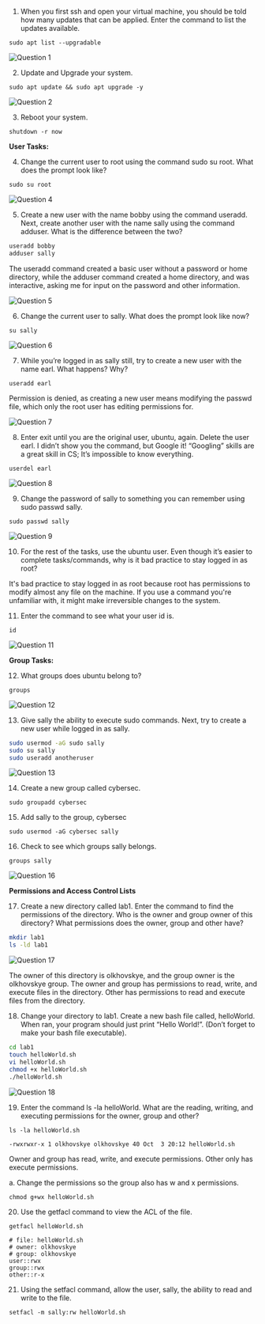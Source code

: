 
1. When you first ssh and open your virtual machine, you should be told how many updates that can be applied. Enter the command to list the updates available.

`sudo apt list --upgradable`

![Question 1](q1)

2. Update and Upgrade your system.

`sudo apt update && sudo apt upgrade -y`

![Question 2](q2)

3. Reboot your system.

`shutdown -r now`

**User Tasks:**

4. Change the current user to root using the command sudo su root. What does the prompt look like?

`sudo su root`

![Question 4](q4)

5. Create a new user with the name bobby using the command useradd. Next, create another user with the name sally using the command adduser. What is the difference between the two?

```bash
useradd bobby
adduser sally
```

The useradd command created a basic user without a password or home directory, while the adduser command created a home directory, and was interactive, asking me for input on the password and other information.

![Question 5](q5)

6. Change the current user to sally. What does the prompt look like now?

`su sally`

![Question 6](q6)

7. While you’re logged in as sally still, try to create a new user with the name earl. What happens? Why?

`useradd earl`

Permission is denied, as creating a new user means modifying the passwd file, which only the root user has editing permissions for.

![Question 7](q7)

8. Enter exit until you are the original user, ubuntu, again. Delete the user earl. I didn’t show you the command, but Google it! “Googling” skills are a great skill in CS; It’s impossible to know everything.

`userdel earl`

![Question 8](q8)

9. Change the password of sally to something you can remember using sudo passwd sally.

`sudo passwd sally`

![Question 9](q9)

10. For the rest of the tasks, use the ubuntu user. Even though it’s easier to complete tasks/commands, why is it bad practice to stay logged in as root?

It's bad practice to stay logged in as root because root has permissions to modify almost any file on the machine. If you use a command you're unfamiliar with, it might make irreversible changes to the system.

11. Enter the command to see what your user id is.

`id`

![Question 11](q11)

**Group Tasks:**

12. What groups does ubuntu belong to?

`groups`

![Question 12](q12)

13. Give sally the ability to execute sudo commands. Next, try to create a new user while logged in as sally.

```bash
sudo usermod -aG sudo sally
sudo su sally
sudo useradd anotheruser
```

![Question 13](q13)

14. Create a new group called cybersec.

`sudo groupadd cybersec`

15. Add sally to the group, cybersec

`sudo usermod -aG cybersec sally`

16. Check to see which groups sally belongs.

`groups sally`

![Question 16](q16)

**Permissions and Access Control Lists**

17. Create a new directory called lab1. Enter the command to find the permissions of the directory. Who is the owner and group owner of this directory? What permissions does the owner, group and other have?

```bash
mkdir lab1
ls -ld lab1
```

![Question 17](q17)

The owner of this directory is olkhovskye, and the group owner is the olkhovskye group. The owner and group has permissions to read, write, and execute files in the directory. Other has permissions to read and execute files from the directory.

18. Change your directory to lab1. Create a new bash file called, helloWorld. When ran, your program should just print “Hello World!”. (Don’t forget to make your bash file executable).

```bash
cd lab1
touch helloWorld.sh
vi helloWorld.sh
chmod +x helloWorld.sh
./helloWorld.sh
```

![Question 18](q18)

19. Enter the command ls -la helloWorld. What are the reading, writing, and executing permissions for the owner, group and other?

`ls -la helloWorld.sh`

`-rwxrwxr-x 1 olkhovskye olkhovskye 40 Oct  3 20:12 helloWorld.sh`

Owner and group has read, write, and execute permissions. Other only has execute permissions.

a. Change the permissions so the group also has w and x permissions.

`chmod g+wx helloWorld.sh`

20. Use the getfacl command to view the ACL of the file.

`getfacl helloWorld.sh`

```
# file: helloWorld.sh
# owner: olkhovskye
# group: olkhovskye
user::rwx
group::rwx
other::r-x
```

21. Using the setfacl command, allow the user, sally, the ability to read and write to the file.

`setfacl -m sally:rw helloWorld.sh`

